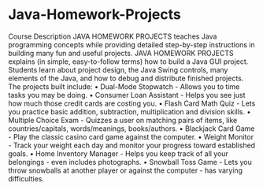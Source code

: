 # Java-Homework-Projects
  Course Description JAVA HOMEWORK PROJECTS teaches Java
  programming concepts while providing detailed step-by-step instructions in
  building many fun and useful projects. JAVA HOMEWORK PROJECTS
  explains (in simple, easy-to-follow terms) how to build a Java GUI project.
  Students learn about project design, the Java Swing controls, many elements of
  the Java, and how to debug and distribute finished projects. The projects built
  include:
      • Dual-Mode Stopwatch - Allows you to time tasks you may be doing.
      • Consumer Loan Assistant - Helps you see just how much those credit cards are costing you.
      • Flash Card Math Quiz - Lets you practice basic addition, subtraction, multiplication and division skills.
      • Multiple Choice Exam - Quizzes a user on matching pairs of items, like countries/capitals, words/meanings, books/authors.
      • Blackjack Card Game - Play the classic casino card game against the computer.
      • Weight Monitor - Track your weight each day and monitor your progress toward established goals.
      • Home Inventory Manager - Helps you keep track of all your belongings - even includes photographs.
      • Snowball Toss Game - Lets you throw snowballs at another player or against the computer - has varying difficulties.

